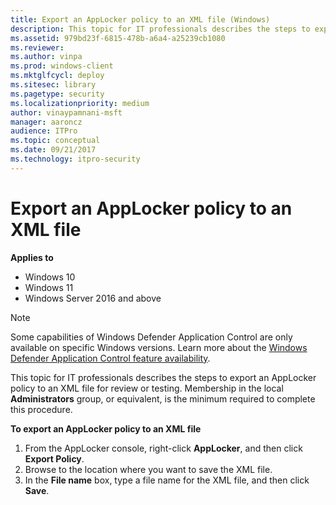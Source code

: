 ```yaml
---
title: Export an AppLocker policy to an XML file (Windows)
description: This topic for IT professionals describes the steps to export an AppLocker policy to an XML file for review or testing.
ms.assetid: 979bd23f-6815-478b-a6a4-a25239cb1080
ms.reviewer: 
ms.author: vinpa
ms.prod: windows-client
ms.mktglfcycl: deploy
ms.sitesec: library
ms.pagetype: security
ms.localizationpriority: medium
author: vinaypamnani-msft
manager: aaroncz
audience: ITPro
ms.topic: conceptual
ms.date: 09/21/2017
ms.technology: itpro-security
---
```


# Export an AppLocker policy to an XML file

**Applies to**

- Windows 10
- Windows 11
- Windows Server 2016 and above

>[!NOTE]
>Some capabilities of Windows Defender Application Control are only available on specific Windows versions. Learn more about the [Windows Defender Application Control feature availability](/windows/security/threat-protection/windows-defender-application-control/feature-availability).

This topic for IT professionals describes the steps to export an AppLocker policy to an XML file for review or testing.
Membership in the local **Administrators** group, or equivalent, is the minimum required to complete this procedure.

**To export an AppLocker policy to an XML file**

1.  From the AppLocker console, right-click **AppLocker**, and then click **Export Policy**.
2.  Browse to the location where you want to save the XML file.
3.  In the **File name** box, type a file name for the XML file, and then click **Save**.
